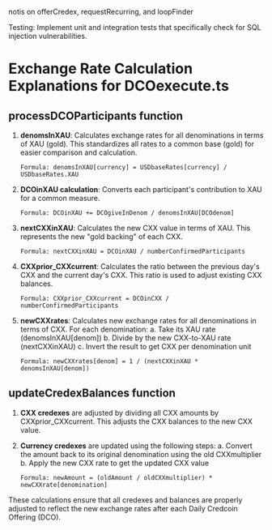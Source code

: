 
notis on offerCredex, requestRecurring, and loopFinder

Testing: Implement unit and integration tests that specifically check for SQL injection vulnerabilities.




# Exchange Rate Calculation Explanations for DCOexecute.ts

## processDCOParticipants function

1. **denomsInXAU**: Calculates exchange rates for all denominations in terms of XAU (gold).
   This standardizes all rates to a common base (gold) for easier comparison and calculation.
   ```
   Formula: denomsInXAU[currency] = USDbaseRates[currency] / USDbaseRates.XAU
   ```

2. **DCOinXAU calculation**:
   Converts each participant's contribution to XAU for a common measure.
   ```
   Formula: DCOinXAU += DCOgiveInDenom / denomsInXAU[DCOdenom]
   ```

3. **nextCXXinXAU**:
   Calculates the new CXX value in terms of XAU. This represents the new "gold backing" of each CXX.
   ```
   Formula: nextCXXinXAU = DCOinXAU / numberConfirmedParticipants
   ```

4. **CXXprior_CXXcurrent**:
   Calculates the ratio between the previous day's CXX and the current day's CXX.
   This ratio is used to adjust existing CXX balances.
   ```
   Formula: CXXprior_CXXcurrent = DCOinCXX / numberConfirmedParticipants
   ```

5. **newCXXrates**:
   Calculates new exchange rates for all denominations in terms of CXX.
   For each denomination:
   a. Take its XAU rate (denomsInXAU[denom])
   b. Divide by the new CXX-to-XAU rate (nextCXXinXAU)
   c. Invert the result to get CXX per denomination unit
   ```
   Formula: newCXXrates[denom] = 1 / (nextCXXinXAU * denomsInXAU[denom])
   ```

## updateCredexBalances function

1. **CXX credexes** are adjusted by dividing all CXX amounts by CXXprior_CXXcurrent.
   This adjusts the CXX balances to the new CXX value.

2. **Currency credexes** are updated using the following steps:
   a. Convert the amount back to its original denomination using the old CXXmultiplier
   b. Apply the new CXX rate to get the updated CXX value
   ```
   Formula: newAmount = (oldAmount / oldCXXmultiplier) * newCXXrate[denomination]
   ```

These calculations ensure that all credexes and balances are properly adjusted
to reflect the new exchange rates after each Daily Credcoin Offering (DCO).